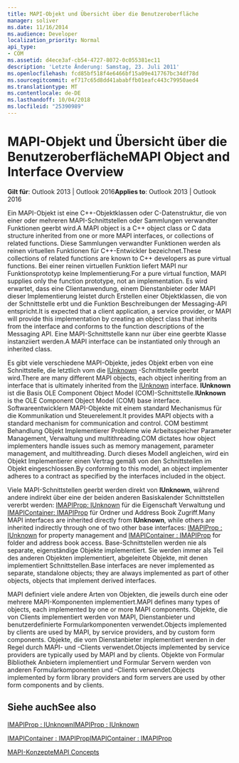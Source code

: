 ```yaml
---
title: MAPI-Objekt und Übersicht über die Benutzeroberfläche
manager: soliver
ms.date: 11/16/2014
ms.audience: Developer
localization_priority: Normal
api_type:
- COM
ms.assetid: d4ece3af-cb54-4727-8072-0c055381ec11
description: 'Letzte Änderung: Samstag, 23. Juli 2011'
ms.openlocfilehash: fcd85bf518f4e6466bf15a09e417767bc34df78d
ms.sourcegitcommit: ef717c65d8dd41ababffb01eafc443c79950aed4
ms.translationtype: MT
ms.contentlocale: de-DE
ms.lasthandoff: 10/04/2018
ms.locfileid: "25390989"
---
```

# <a name="mapi-object-and-interface-overview"></a><span data-ttu-id="ccfa5-103">MAPI-Objekt und Übersicht über die Benutzeroberfläche</span><span class="sxs-lookup"><span data-stu-id="ccfa5-103">MAPI Object and Interface Overview</span></span>

  
  
<span data-ttu-id="ccfa5-104">**Gilt für**: Outlook 2013 | Outlook 2016</span><span class="sxs-lookup"><span data-stu-id="ccfa5-104">**Applies to**: Outlook 2013 | Outlook 2016</span></span> 
  
<span data-ttu-id="ccfa5-105">Ein MAPI-Objekt ist eine C++-Objektklassen oder C-Datenstruktur, die von einer oder mehreren MAPI-Schnittstellen oder Sammlungen verwandter Funktionen geerbt wird.</span><span class="sxs-lookup"><span data-stu-id="ccfa5-105">A MAPI object is a C++ object class or C data structure inherited from one or more MAPI interfaces, or collections of related functions.</span></span> <span data-ttu-id="ccfa5-106">Diese Sammlungen verwandter Funktionen werden als reinen virtuellen Funktionen für C++-Entwickler bezeichnet.</span><span class="sxs-lookup"><span data-stu-id="ccfa5-106">These collections of related functions are known to C++ developers as pure virtual functions.</span></span> <span data-ttu-id="ccfa5-107">Bei einer reinen virtuellen Funktion liefert MAPI nur Funktionsprototyp keine Implementierung.</span><span class="sxs-lookup"><span data-stu-id="ccfa5-107">For a pure virtual function, MAPI supplies only the function prototype, not an implementation.</span></span> <span data-ttu-id="ccfa5-108">Es wird erwartet, dass eine Clientanwendung, einem Dienstanbieter oder MAPI dieser Implementierung leistet durch Erstellen einer Objektklassen, die von der Schnittstelle erbt und die Funktion Beschreibungen der Messaging-API entspricht.</span><span class="sxs-lookup"><span data-stu-id="ccfa5-108">It is expected that a client application, a service provider, or MAPI will provide this implementation by creating an object class that inherits from the interface and conforms to the function descriptions of the Messaging API.</span></span> <span data-ttu-id="ccfa5-109">Eine MAPI-Schnittstelle kann nur über eine geerbte Klasse instanziiert werden.</span><span class="sxs-lookup"><span data-stu-id="ccfa5-109">A MAPI interface can be instantiated only through an inherited class.</span></span>
  
<span data-ttu-id="ccfa5-110">Es gibt viele verschiedene MAPI-Objekte, jedes Objekt erben von eine Schnittstelle, die letztlich vom die [IUnknown](https://msdn.microsoft.com/library/33f1d79a-33fc-4ce5-a372-e08bda378332%28Office.15%29.aspx) -Schnittstelle geerbt wird.</span><span class="sxs-lookup"><span data-stu-id="ccfa5-110">There are many different MAPI objects, each object inheriting from an interface that is ultimately inherited from the [IUnknown](https://msdn.microsoft.com/library/33f1d79a-33fc-4ce5-a372-e08bda378332%28Office.15%29.aspx) interface.</span></span> <span data-ttu-id="ccfa5-111">**IUnknown** ist die Basis OLE Component Object Model (COM)-Schnittstelle.</span><span class="sxs-lookup"><span data-stu-id="ccfa5-111">**IUnknown** is the OLE Component Object Model (COM) base interface.</span></span> <span data-ttu-id="ccfa5-112">Softwareentwicklern MAPI-Objekte mit einem standard Mechanismus für die Kommunikation und Steuerelement.</span><span class="sxs-lookup"><span data-stu-id="ccfa5-112">It provides MAPI objects with a standard mechanism for communication and control.</span></span> <span data-ttu-id="ccfa5-113">COM bestimmt Behandlung Objekt Implementierer Probleme wie Arbeitsspeicher Parameter Management, Verwaltung und multithreading.</span><span class="sxs-lookup"><span data-stu-id="ccfa5-113">COM dictates how object implementers handle issues such as memory management, parameter management, and multithreading.</span></span> <span data-ttu-id="ccfa5-114">Durch dieses Modell angleichen, wird ein Objekt Implementierer einen Vertrag gemäß von den Schnittstellen im Objekt eingeschlossen.</span><span class="sxs-lookup"><span data-stu-id="ccfa5-114">By conforming to this model, an object implementer adheres to a contract as specified by the interfaces included in the object.</span></span> 
  
<span data-ttu-id="ccfa5-115">Viele MAPI-Schnittstellen geerbt werden direkt von **IUnknown**, während andere indirekt über eine der beiden anderen Basiskalender Schnittstellen vererbt werden: [IMAPIProp: IUnknown](imapipropiunknown.md) für die Eigenschaft Verwaltung und [IMAPIContainer: IMAPIProp](imapicontainerimapiprop.md) für Ordner und Address Book Zugriff.</span><span class="sxs-lookup"><span data-stu-id="ccfa5-115">Many MAPI interfaces are inherited directly from **IUnknown**, while others are inherited indirectly through one of two other base interfaces: [IMAPIProp : IUnknown](imapipropiunknown.md) for property management and [IMAPIContainer : IMAPIProp](imapicontainerimapiprop.md) for folder and address book access.</span></span> <span data-ttu-id="ccfa5-116">Base-Schnittstellen werden nie als separate, eigenständige Objekte implementiert. Sie werden immer als Teil des anderen Objekten implementiert, abgeleitete Objekte, mit denen implementiert Schnittstellen.</span><span class="sxs-lookup"><span data-stu-id="ccfa5-116">Base interfaces are never implemented as separate, standalone objects; they are always implemented as part of other objects, objects that implement derived interfaces.</span></span> 
  
<span data-ttu-id="ccfa5-117">MAPI definiert viele andere Arten von Objekten, die jeweils durch eine oder mehrere MAPI-Komponenten implementiert.</span><span class="sxs-lookup"><span data-stu-id="ccfa5-117">MAPI defines many types of objects, each implemented by one or more MAPI components.</span></span> <span data-ttu-id="ccfa5-118">Objekte, die von Clients implementiert werden von MAPI, Dienstanbieter und benutzerdefinierte Formularkomponenten verwendet.</span><span class="sxs-lookup"><span data-stu-id="ccfa5-118">Objects implemented by clients are used by MAPI, by service providers, and by custom form components.</span></span> <span data-ttu-id="ccfa5-119">Objekte, die vom Dienstanbieter implementiert werden in der Regel durch MAPI- und -Clients verwendet.</span><span class="sxs-lookup"><span data-stu-id="ccfa5-119">Objects implemented by service providers are typically used by MAPI and by clients.</span></span> <span data-ttu-id="ccfa5-120">Objekte von Formular Bibliothek Anbietern implementiert und Formular Servern werden von anderen Formularkomponenten und -Clients verwendet.</span><span class="sxs-lookup"><span data-stu-id="ccfa5-120">Objects implemented by form library providers and form servers are used by other form components and by clients.</span></span> 
  
## <a name="see-also"></a><span data-ttu-id="ccfa5-121">Siehe auch</span><span class="sxs-lookup"><span data-stu-id="ccfa5-121">See also</span></span>



[<span data-ttu-id="ccfa5-122">IMAPIProp : IUnknown</span><span class="sxs-lookup"><span data-stu-id="ccfa5-122">IMAPIProp : IUnknown</span></span>](imapipropiunknown.md)
  
[<span data-ttu-id="ccfa5-123">IMAPIContainer : IMAPIProp</span><span class="sxs-lookup"><span data-stu-id="ccfa5-123">IMAPIContainer : IMAPIProp</span></span>](imapicontainerimapiprop.md)


[<span data-ttu-id="ccfa5-124">MAPI-Konzepte</span><span class="sxs-lookup"><span data-stu-id="ccfa5-124">MAPI Concepts</span></span>](mapi-concepts.md)

